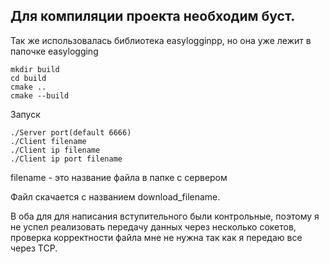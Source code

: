 ## Для компиляции проекта необходим буст.

Так же использовалась библиотека easylogginpp, но она уже лежит в папочке easylogging

```
mkdir build
cd build
cmake ..
cmake --build
```

Запуск

```
./Server port(default 6666)
./Client filename
./Client ip filename
./Client ip port filename
```

filename - это название файла в папке с сервером

Файл скачается с названием download_filename.

В оба для для написания вступительного были контрольные, поэтому я не успел реализовать передачу данных через несколько сокетов, проверка корректности файла мне не нужна так как я передаю все через TCP.
